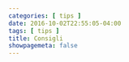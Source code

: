 ```yaml
---
categories: [ tips ]
date: 2016-10-02T22:55:05-04:00
tags: [ tips ]
title: Consigli
showpagemeta: false
---
```

